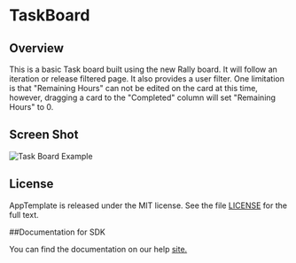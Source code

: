 TaskBoard
=========================

## Overview
This is a basic Task board built using the new Rally board. It will follow an iteration or release filtered page. It also provides a user filter. One limitation is that "Remaining Hours" can not be edited on the card at this time, however, dragging a card to the "Completed" column will set "Remaining Hours" to 0.

## Screen Shot

![Task Board Example](https://raw.github.com/RallyRonnie/TaskBoardSDK2/master/screenshot.png)

## License

AppTemplate is released under the MIT license.  See the file [LICENSE](./LICENSE) for the full text.

##Documentation for SDK

You can find the documentation on our help [site.](https://help.rallydev.com/apps/2.0rc2/doc/)
